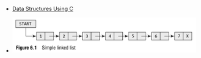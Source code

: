 - [Data Structures Using C](Data_Structures_Using_C/readme.md)

- ![image/list/1.png](image/list/1.png)
